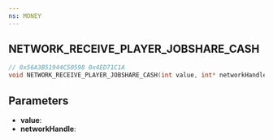 ```yaml
---
ns: MONEY
---
```

## NETWORK_RECEIVE_PLAYER_JOBSHARE_CASH

```c
// 0x56A3B51944C50598 0x4ED71C1A
void NETWORK_RECEIVE_PLAYER_JOBSHARE_CASH(int value, int* networkHandle);
```


## Parameters
* **value**: 
* **networkHandle**: 

